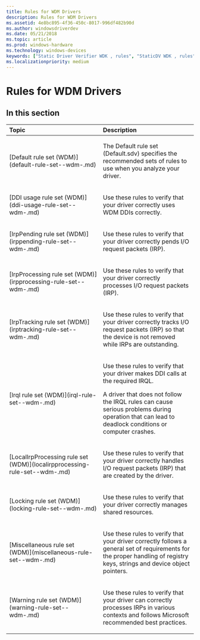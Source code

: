 ```yaml
---
title: Rules for WDM Drivers
description: Rules for WDM Drivers
ms.assetid: 4e8bc895-4f36-450c-8017-996df482b90d
ms.author: windowsdriverdev
ms.date: 05/21/2018
ms.topic: article
ms.prod: windows-hardware
ms.technology: windows-devices
keywords: ["Static Driver Verifier WDK , rules", "StaticDV WDK , rules", "SDV WDK , rules", "rules WDK Static Driver Verifier"]
ms.localizationpriority: medium
---
```


# Rules for WDM Drivers


## In this section


<table>
<colgroup>
<col width="50%" />
<col width="50%" />
</colgroup>
<thead>
<tr class="header">
<th align="left">Topic</th>
<th align="left">Description</th>
</tr>
</thead>
<tbody>
<tr class="odd">
<td align="left"><p>[Default rule set (WDM)](default-rule-set--wdm-.md)</p></td>
<td align="left"><p>The Default rule set (Default.sdv) specifies the recommended sets of rules to use when you analyze your driver.</p></td>
</tr>
<tr class="even">
<td align="left"><p>[DDI usage rule set (WDM)](ddi-usage-rule-set--wdm-.md)</p></td>
<td align="left"><p>Use these rules to verify that your driver correctly uses WDM DDIs correctly.</p></td>
</tr>
<tr class="odd">
<td align="left"><p>[IrpPending rule set (WDM)](irppending-rule-set--wdm-.md)</p></td>
<td align="left"><p>Use these rules to verify that your driver correctly pends I/O request packets (IRP).</p></td>
</tr>
<tr class="even">
<td align="left"><p>[IrpProcessing rule set (WDM)](irpprocessing-rule-set--wdm-.md)</p></td>
<td align="left"><p>Use these rules to verify that your driver correctly processes I/O request packets (IRP).</p></td>
</tr>
<tr class="odd">
<td align="left"><p>[IrpTracking rule set (WDM)](irptracking-rule-set--wdm-.md)</p></td>
<td align="left"><p>Use these rules to verify that your driver correctly tracks I/O request packets (IRP) so that the device is not removed while IRPs are outstanding.</p></td>
</tr>
<tr class="even">
<td align="left"><p>[Irql rule set (WDM)](irql-rule-set--wdm-.md)</p></td>
<td align="left"><p>Use these rules to verify that your driver makes DDI calls at the required IRQL.</p>
<p>A driver that does not follow the IRQL rules can cause serious problems during operation that can lead to deadlock conditions or computer crashes.</p></td>
</tr>
<tr class="odd">
<td align="left"><p>[LocalIrpProcessing rule set (WDM)](localirpprocessing-rule-set--wdm-.md)</p></td>
<td align="left"><p>Use these rules to verify that your driver correctly handles I/O request packets (IRP) that are created by the driver.</p></td>
</tr>
<tr class="even">
<td align="left"><p>[Locking rule set (WDM)](locking-rule-set--wdm-.md)</p></td>
<td align="left"><p>Use these rules to verify that your driver correctly manages shared resources.</p></td>
</tr>
<tr class="odd">
<td align="left"><p>[Miscellaneous rule set (WDM)](miscellaneous-rule-set--wdm-.md)</p></td>
<td align="left"><p>Use these rules to verify that your driver correctly follows a general set of requirements for the proper handling of registry keys, strings and device object pointers.</p></td>
</tr>
<tr class="even">
<td align="left"><p>[Warning rule set (WDM)](warning-rule-set--wdm-.md)</p></td>
<td align="left"><p>Use these rules to verify that your driver can correctly processes IRPs in various contexts and follows Microsoft recommended best practices.</p></td>
</tr>
</tbody>
</table>

 

 

 





